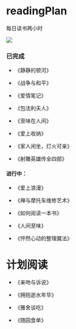 # readingPlan
每日读书两小时

![](https://p3-juejin.byteimg.com/tos-cn-i-k3u1fbpfcp/96d36d1cb7ff463285b9cf9cf8e31e3b~tplv-k3u1fbpfcp-watermark.image)

### 已完成

- 《静静的顿河》 

- 《战争与和平》 

- 《爱情笔记》 

- 《包法利夫人》

- 《至味在人间》 

- 《爱上收纳》

- 《家人闲坐，灯火可亲》

- 《射雕英雄传全四部》



#### 进行中： 

- 《爱上浪漫》 

- 《禅与摩托车维修艺术》

- 《如何阅读一本书》

- 《人间至味》

- 《怦然心动的整理魔法》


# 计划阅读

- 《亲吻与诉说》

- 《拥抱逝水年华》

- 《雅舍谈吃》

- 《随园食单》



